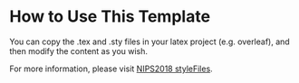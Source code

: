 # How to Use This Template
You can copy the .tex and .sty files in your latex project (e.g. overleaf), and then modify the content as you wish.

For more information, please visit [NIPS2018 styleFiles](https://nips.cc/Conferences/2018/PaperInformation/StyleFiles).

